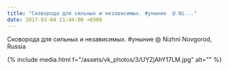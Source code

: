 ```yaml
---
title: "Сковорода для сильных и независимых. #уныние  @ Ni..."
date: 2017-03-04 21:44:00 +0300
---
```


Сковорода для сильных и независимых. #уныние  @ Nizhni Novgorod, Russia

{% include media.html f="/assets/vk_photos/3/UYZjAhY17LM.jpg" alt="" %}
